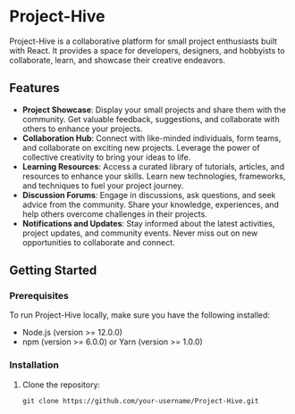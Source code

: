 # Project-Hive

Project-Hive is a collaborative platform for small project enthusiasts built with React. It provides a space for developers, designers, and hobbyists to collaborate, learn, and showcase their creative endeavors.

## Features

- **Project Showcase**: Display your small projects and share them with the community. Get valuable feedback, suggestions, and collaborate with others to enhance your projects.
- **Collaboration Hub**: Connect with like-minded individuals, form teams, and collaborate on exciting new projects. Leverage the power of collective creativity to bring your ideas to life.
- **Learning Resources**: Access a curated library of tutorials, articles, and resources to enhance your skills. Learn new technologies, frameworks, and techniques to fuel your project journey.
- **Discussion Forums**: Engage in discussions, ask questions, and seek advice from the community. Share your knowledge, experiences, and help others overcome challenges in their projects.
- **Notifications and Updates**: Stay informed about the latest activities, project updates, and community events. Never miss out on new opportunities to collaborate and connect.

## Getting Started

### Prerequisites

To run Project-Hive locally, make sure you have the following installed:

- Node.js (version >= 12.0.0)
- npm (version >= 6.0.0) or Yarn (version >= 1.0.0)

### Installation

1. Clone the repository:

   ```shell
   git clone https://github.com/your-username/Project-Hive.git
